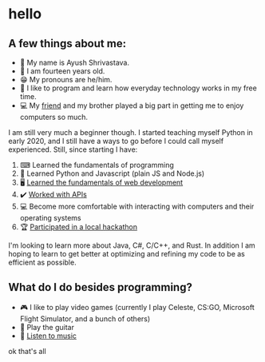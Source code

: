 # hello

## A few things about me:

* 📛 My name is Ayush Shrivastava.
* 🎂 I am fourteen years old.
* 😁 My pronouns are he/him.
* 🤔 I like to program and learn how everyday technology works in my free time.
* 💻 My [friend](https://github.com/henry-lang) and my brother played a big part in getting me to enjoy computers so much.

I am still very much a beginner though. I started teaching myself Python in early 2020, and I still have a ways to go before I could call myself experienced.
Still, since starting I have:

1. ⌨ Learned the fundamentals of programming
2. 🐍 Learned Python and Javascript (plain JS and Node.js)
3. 🖥️ [Learned the fundamentals of web development](https://github.com/henry-lang/soundbites)
4. ✔️ [Worked with APIs](https://github.com/ayush-shrivastava003/discord-bot)
5. 💻 Become more comfortable with interacting with computers and their operating systems
6. 🏆 [Participated in a local hackathon](https://github.com/henry-lang/focus)

I'm looking to learn more about Java, C#, C/C++, and Rust. In addition I am hoping to learn to get better at optimizing and refining my code to be as efficient as possible.

## What do I do besides programming?

* 🎮 I like to play video games (currently I play Celeste, CS:GO, Microsoft Flight Simulator, and a bunch of others)
* 🎸 Play the guitar
* 🎵 [Listen to music](https://open.spotify.com/user/tzlftm1ovs5zdwsr80rj2hgpz)

ok that's all

<!--
**ayush-shrivastava003/ayush-shrivastava003** is a ✨ _special_ ✨ repository because its `README.md` (this file) appears on your GitHub profile.

Here are some ideas to get you started:

- 🔭 I’m currently working on ...
- 🌱 I’m currently learning ...
- 👯 I’m looking to collaborate on ...
- 🤔 I’m looking for help with ...
- 💬 Ask me about ...
- 📫 How to reach me: ...
- 😄 Pronouns: ...
- ⚡ Fun fact: ...
-->
